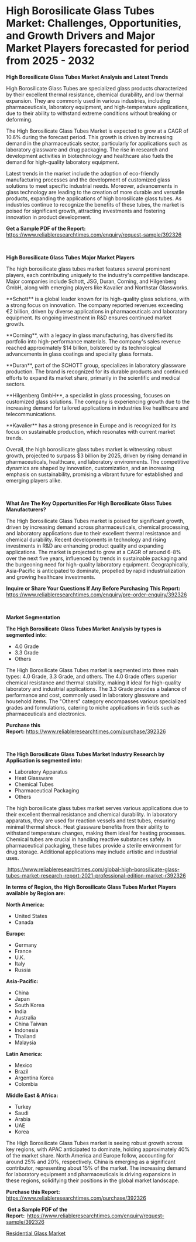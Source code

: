<p><h1>High Borosilicate Glass Tubes Market: Challenges, Opportunities, and Growth Drivers and Major Market Players forecasted for period from 2025 - 2032</h1></p><p><strong>High Borosilicate Glass Tubes Market Analysis and Latest Trends</strong></p>
<p><p>High Borosilicate Glass Tubes are specialized glass products characterized by their excellent thermal resistance, chemical durability, and low thermal expansion. They are commonly used in various industries, including pharmaceuticals, laboratory equipment, and high-temperature applications, due to their ability to withstand extreme conditions without breaking or deforming.</p><p>The High Borosilicate Glass Tubes Market is expected to grow at a CAGR of 10.6% during the forecast period. This growth is driven by increasing demand in the pharmaceuticals sector, particularly for applications such as laboratory glassware and drug packaging. The rise in research and development activities in biotechnology and healthcare also fuels the demand for high-quality laboratory equipment.</p><p>Latest trends in the market include the adoption of eco-friendly manufacturing processes and the development of customized glass solutions to meet specific industrial needs. Moreover, advancements in glass technology are leading to the creation of more durable and versatile products, expanding the applications of high borosilicate glass tubes. As industries continue to recognize the benefits of these tubes, the market is poised for significant growth, attracting investments and fostering innovation in product development.</p></p>
<p><strong>Get a Sample PDF of the Report:&nbsp;</strong> <a href="https://www.reliableresearchtimes.com/enquiry/request-sample/392326?utm_campaign=1933&utm_medium=2&utm_source=Github&utm_content=ia&utm_term=17012025&utm_id=high-borosilicate-glass-tubes">https://www.reliableresearchtimes.com/enquiry/request-sample/392326</a></p>
<p>&nbsp;</p>
<p><strong>High Borosilicate Glass Tubes Major Market Players</strong></p>
<p><p>The high borosilicate glass tubes market features several prominent players, each contributing uniquely to the industry's competitive landscape. Major companies include Schott, JSG, Duran, Corning, and Hilgenberg GmbH, along with emerging players like Kavalier and Northstar Glassworks.</p><p>**Schott** is a global leader known for its high-quality glass solutions, with a strong focus on innovation. The company reported revenues exceeding €2 billion, driven by diverse applications in pharmaceuticals and laboratory equipment. Its ongoing investment in R&D ensures continued market growth.</p><p>**Corning**, with a legacy in glass manufacturing, has diversified its portfolio into high-performance materials. The company's sales revenue reached approximately $14 billion, bolstered by its technological advancements in glass coatings and specialty glass formats.</p><p>**Duran**, part of the SCHOTT group, specializes in laboratory glassware production. The brand is recognized for its durable products and continued efforts to expand its market share, primarily in the scientific and medical sectors.</p><p>**Hilgenberg GmbH**, a specialist in glass processing, focuses on customized glass solutions. The company is experiencing growth due to the increasing demand for tailored applications in industries like healthcare and telecommunications.</p><p>**Kavalier** has a strong presence in Europe and is recognized for its focus on sustainable production, which resonates with current market trends. </p><p>Overall, the high borosilicate glass tubes market is witnessing robust growth, projected to surpass $3 billion by 2025, driven by rising demand in pharmaceuticals, healthcare, and laboratory environments. The competitive dynamics are shaped by innovation, customization, and an increasing emphasis on sustainability, promising a vibrant future for established and emerging players alike.</p></p>
<p>&nbsp;</p>
<p><strong>What Are The Key Opportunities For High Borosilicate Glass Tubes Manufacturers?</strong></p>
<p><p>The High Borosilicate Glass Tubes market is poised for significant growth, driven by increasing demand across pharmaceuticals, chemical processing, and laboratory applications due to their excellent thermal resistance and chemical durability. Recent developments in technology and rising investments in R&D are enhancing product quality and expanding applications. The market is projected to grow at a CAGR of around 6-8% over the next five years, influenced by trends in sustainable packaging and the burgeoning need for high-quality laboratory equipment. Geographically, Asia-Pacific is anticipated to dominate, propelled by rapid industrialization and growing healthcare investments.</p></p>
<p><strong>Inquire or Share Your Questions If Any Before Purchasing This Report:</strong> <a href="https://www.reliableresearchtimes.com/enquiry/pre-order-enquiry/392326?utm_campaign=1933&utm_medium=2&utm_source=Github&utm_content=ia&utm_term=17012025&utm_id=high-borosilicate-glass-tubes">https://www.reliableresearchtimes.com/enquiry/pre-order-enquiry/392326</a></p>
<p>&nbsp;</p>
<p><strong>Market Segmentation</strong></p>
<p><strong>The High Borosilicate Glass Tubes Market Analysis by types is segmented into:</strong></p>
<p><ul><li>4.0 Grade</li><li>3.3 Grade</li><li>Others</li></ul></p>
<p><p>The High Borosilicate Glass Tubes market is segmented into three main types: 4.0 Grade, 3.3 Grade, and others. The 4.0 Grade offers superior chemical resistance and thermal stability, making it ideal for high-quality laboratory and industrial applications. The 3.3 Grade provides a balance of performance and cost, commonly used in laboratory glassware and household items. The "Others" category encompasses various specialized grades and formulations, catering to niche applications in fields such as pharmaceuticals and electronics.</p></p>
<p><strong>Purchase this Report:&nbsp;</strong><a href="https://www.reliableresearchtimes.com/purchase/392326?utm_campaign=1933&utm_medium=2&utm_source=Github&utm_content=ia&utm_term=17012025&utm_id=high-borosilicate-glass-tubes">https://www.reliableresearchtimes.com/purchase/392326</a></p>
<p>&nbsp;</p>
<p><strong>The High Borosilicate Glass Tubes Market Industry Research by Application is segmented into:</strong></p>
<p><ul><li>Laboratory Apparatus</li><li>Heat Glassware</li><li>Chemical Tubes</li><li>Pharmaceutical Packaging</li><li>Others</li></ul></p>
<p><p>The high borosilicate glass tubes market serves various applications due to their excellent thermal resistance and chemical durability. In laboratory apparatus, they are used for reaction vessels and test tubes, ensuring minimal thermal shock. Heat glassware benefits from their ability to withstand temperature changes, making them ideal for heating processes. Chemical tubes are crucial in handling reactive substances safely. In pharmaceutical packaging, these tubes provide a sterile environment for drug storage. Additional applications may include artistic and industrial uses.</p></p>
<p><a href="https://www.reliableresearchtimes.com/global-high-borosilicate-glass-tubes-market-research-report-2021-professional-edition-market-r392326?utm_campaign=1933&utm_medium=2&utm_source=Github&utm_content=ia&utm_term=17012025&utm_id=high-borosilicate-glass-tubes">&nbsp;https://www.reliableresearchtimes.com/global-high-borosilicate-glass-tubes-market-research-report-2021-professional-edition-market-r392326</a></p>
<p><strong>In terms of Region, the High Borosilicate Glass Tubes Market Players available by Region are:</strong></p>
<p>
    <p> <strong> North America: </strong>
        <ul>
            <li>United States</li>
            <li>Canada</li>
        </ul>
        </p> 
    <p> <strong> Europe: </strong>
        <ul>
            <li>Germany</li>
            <li>France</li>
            <li>U.K.</li>
            <li>Italy</li>
            <li>Russia</li>
        </ul>
        </p> 
    <p> <strong> Asia-Pacific: </strong>
        <ul>
            <li>China</li>
            <li>Japan</li>
            <li>South Korea</li>
            <li>India</li>
            <li>Australia</li>
            <li>China Taiwan</li>
            <li>Indonesia</li>
            <li>Thailand</li>
            <li>Malaysia</li>
        </ul>
        </p> 
    <p> <strong> Latin America: </strong>
        <ul>
            <li>Mexico</li>
            <li>Brazil</li>
            <li>Argentina Korea</li>
            <li>Colombia</li>
        </ul>
        </p> 
    <p> <strong> Middle East & Africa: </strong>
        <ul>
            <li>Turkey</li>
            <li>Saudi</li>
            <li>Arabia</li>
            <li>UAE</li>
            <li>Korea</li>
        </ul>
    </p>
    </p>
<p><p>The High Borosilicate Glass Tubes market is seeing robust growth across key regions, with APAC anticipated to dominate, holding approximately 40% of the market share. North America and Europe follow, accounting for around 25% and 20%, respectively. China is emerging as a significant contributor, representing about 15% of the market. The increasing demand for laboratory equipment and pharmaceuticals is driving expansions in these regions, solidifying their positions in the global market landscape.</p></p>
<p><strong>Purchase this Report: </strong><a href="https://www.reliableresearchtimes.com/purchase/392326?utm_campaign=1933&utm_medium=2&utm_source=Github&utm_content=ia&utm_term=17012025&utm_id=high-borosilicate-glass-tubes">https://www.reliableresearchtimes.com/purchase/392326</a></p>
<p>&nbsp;<strong>Get a Sample PDF of the Report:&nbsp;&nbsp;</strong><a href="https://www.reliableresearchtimes.com/enquiry/request-sample/392326?utm_campaign=1933&utm_medium=2&utm_source=Github&utm_content=ia&utm_term=17012025&utm_id=high-borosilicate-glass-tubes">https://www.reliableresearchtimes.com/enquiry/request-sample/392326</a></p>
<p><strong></strong></p>
<p><p><a href="https://github.com/julyju69/Market-Research-Report-List-5/blob/main/residential-glass-market.md?utm_campaign=1933&utm_medium=2&utm_source=Github&utm_content=ia&utm_term=17012025&utm_id=high-borosilicate-glass-tubes">Residential Glass Market</a></p></p>